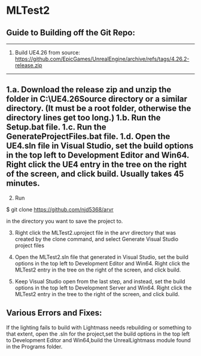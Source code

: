 # MLTest2

## Guide to Building off the Git Repo:
---------------------------------------------
1. Build UE4.26 from source: https://github.com/EpicGames/UnrealEngine/archive/refs/tags/4.26.2-release.zip
-----
1.a. Download the release zip and unzip the folder in C:\UE4.26Source directory or a similar directory. (It must be a root folder, otherwise the directory lines get too long.)
1.b. Run the Setup.bat file.
1.c. Run the GenerateProjectFiles.bat file.
1.d. Open the UE4.sln file in Visual Studio, set the build options in the top left to Development Editor and Win64. Right click the UE4 entry in the tree on the right of the screen, and click build. Usually takes 45 minutes.
-----

2. Run

$ git clone https://github.com/njd5368/arvr


in the directory you want to save the project to.

3. Right click the MLTest2.uproject file in the arvr directory that was created by the clone command, and select Generate Visual Studio project files

4. Open the MLTest2.sln file that generated in Visual Studio, set the build options in the top left to Development Editor and Win64. Right click the MLTest2 entry in the tree on the right of the screen, and click build.

5. Keep Visual Studio open from the last step, and instead, set the build options in the top left to Development Server and Win64. Right click the MLTest2 entry in the tree to the right of the screen, and click build.

Various Errors and Fixes:
-----------------------------------------
If the lighting fails to build with Lightmass needs rebuilding or something to that extent, open the .sln for the project,set the build options in the top left to Development Editor and Win64,build the UnrealLightmass module found in the Programs folder.
